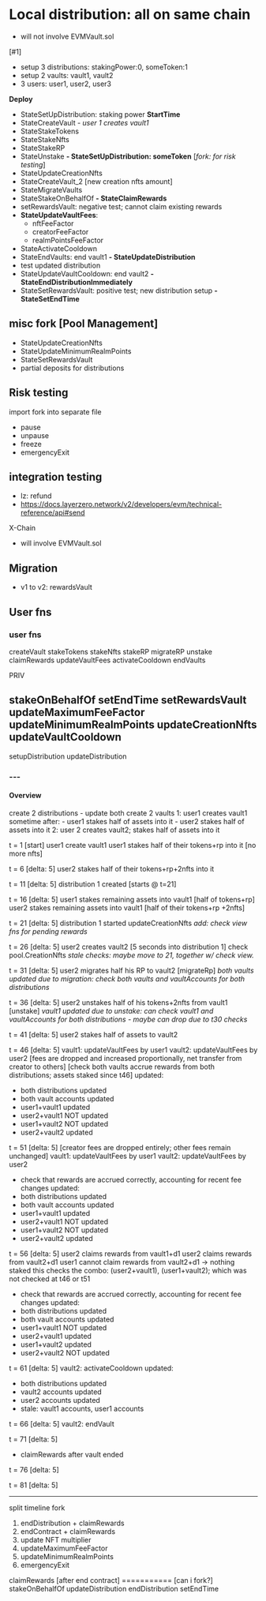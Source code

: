 # Local distribution: all on same chain

- will not involve EVMVault.sol

[#1]
- setup 3 distributions: stakingPower:0, someToken:1
- setup 2 vaults: vault1, vault2
- 3 users: user1, user2, user3

**Deploy**
- StateSetUpDistribution: staking power
**StartTime**
- StateCreateVault - *user 1 creates vault1*
- StateStakeTokens
- StateStakeNfts
- StateStakeRP
- StateUnstake
**- StateSetUpDistribution: someToken** [*fork: for risk testing*]
- StateUpdateCreationNfts
- StateCreateVault_2 [new creation nfts amount]
- StateMigrateVaults
- StateStakeOnBehalfOf
**- StateClaimRewards**
- setRewardsVault: negative test; cannot claim existing rewards
- **StateUpdateVaultFees**:
    - nftFeeFactor
    - creatorFeeFactor
    - realmPointsFeeFactor
- StateActivateCooldown
- StateEndVaults: end vault1
**- StateUpdateDistribution**
- test updated distribution
- StateUpdateVaultCooldown: end vault2
**- StateEndDistributionImmediately** 
- StateSetRewardsVault: positive test; new distribution setup
**- StateSetEndTime**

## misc fork [Pool Management]
- StateUpdateCreationNfts
- StateUpdateMinimumRealmPoints
- StateSetRewardsVault
- partial deposits for distributions

## Risk testing

import fork into separate file

- pause
- unpause
- freeze
- emergencyExit

## integration testing

- lz: refund
- https://docs.layerzero.network/v2/developers/evm/technical-reference/api#send

X-Chain
- will involve EVMVault.sol

## Migration

- v1 to v2: rewardsVault

## User fns

### user fns

createVault
stakeTokens
stakeNfts
stakeRP
migrateRP
unstake
claimRewards
updateVaultFees
activateCooldown
endVaults

PRIV

stakeOnBehalfOf
setEndTime
setRewardsVault
updateMaximumFeeFactor
updateMinimumRealmPoints
updateCreationNfts
updateVaultCooldown
--------------------
setupDistribution
updateDistribution

### ---

#### Overview 
create 2 distributions - update both
create 2 vaults
    1: user1 creates vault1
    sometime after:
    - user1 stakes half of assets into it
    - user2 stakes half of assets into it
    <new distribution>
    2: user 2 creates vault2; stakes half of assets into it

t = 1 [start]
 user1 create vault1
 user1 stakes half of their tokens+rp into it [no more nfts]

t = 6 [delta: 5]
 user2 stakes half of their tokens+rp+2nfts into it

t = 11 [delta: 5]
 distribution 1 created [starts @ t=21]

t = 16 [delta: 5]
 user1 stakes remaining assets into vault1 [half of tokens+rp]
 user2 stakes remaining assets into vault1 [half of their tokens+rp +2nfts]

t = 21 [delta: 5]
 distribution 1 started
 updateCreationNfts
 *add: check view fns for pending rewards*

t = 26 [delta: 5]
 user2 creates vault2 [5 seconds into distribution 1]
 check pool.CreationNfts
 *stale checks: maybe move to 21, together w/ check view.*

t = 31 [delta: 5]
 user2 migrates half his RP to vault2 [migrateRp]
 *both vaults updated due to migration: check both vaults and vaultAccounts for both distributions*
 
t = 36 [delta: 5]
 user2 unstakes half of his tokens+2nfts from vault1 [unstake]
 *vault1 updated due to unstake: can check vault1 and vaultAccounts for both distributions - maybe can drop due to t30 checks*

t = 41 [delta: 5]
 user2 stakes half of assets to vault2

t = 46 [delta: 5]
 vault1: updateVaultFees by user1
 vault2: updateVaultFees by user2
  [fees are dropped and increased proportionally, net transfer from creator to others]
  [check both vaults accrue rewards from both distributions; assets staked since t46]
 updated:
 - both distributions updated
 - both vault accounts updated
 - user1+vault1 updated
 - user2+vault1 NOT updated
 - user1+vault2 NOT updated
 - user2+vault2 updated

t = 51 [delta: 5]
 [creator fees are dropped entirely; other fees remain unchanged]
 vault1: updateVaultFees by user1
 vault2: updateVaultFees by user2
  - check that rewards are accrued correctly, accounting for recent fee changes
 updated:
 - both distributions updated
 - both vault accounts updated
 - user1+vault1 updated
 - user2+vault1 NOT updated
 - user1+vault2 NOT updated
 - user2+vault2 updated

t = 56 [delta: 5]
 user2 claims rewards from vault1+d1
 user2 claims rewards from vault2+d1 
 user1 cannot claim rewards from vault2+d1 -> nothing staked
 this checks the combo: (user2+vault1), (user1+vault2); which was not checked at t46 or t51
  - check that rewards are accrued correctly, accounting for recent fee changes
 updated:
 - both distributions updated
 - both vault accounts updated
 - user1+vault1 NOT updated
 - user2+vault1 updated
 - user1+vault2 updated
 - user2+vault2 NOT updated

t = 61 [delta: 5]
 vault2: activateCooldown
 updated:
 - both distributions updated
 - vault2 accounts updated
 - user2 accounts updated
 - stale: vault1 accounts, user1 accounts

t = 66 [delta: 5]
 vault2: endVault

t = 71 [delta: 5]
 - claimRewards after vault ended

t = 76 [delta: 5]
 
t = 81 [delta: 5]
 

---
split timeline fork
1. endDistribution + claimRewards
2. endContract + claimRewards
3. update NFT multiplier
4. updateMaximumFeeFactor
5. updateMinimumRealmPoints
6. emergencyExit

claimRewards [after end contract]
=========== [can i fork?]
stakeOnBehalfOf
updateDistribution
endDistribution
setEndTime